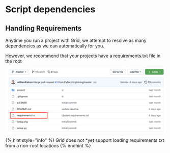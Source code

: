 # Script dependencies

## Handling Requirements

Anytime you run a project with Grid, we attempt to resolve as many dependencies as we can automatically for you. 

However, we recommend that your projects have a requirements.txt file in the root

![](../../.gitbook/assets/image%20%2820%29.png)

{% hint style="info" %}
Grid does not \*yet support loading requirements.txt from a non-root locations
{% endhint %}




